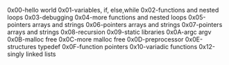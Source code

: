 0x00-hello world
0x01-variables, if, else,while
0x02-functions and nested loops
0x03-debugging
0x04-more functions and nested loops
0x05-pointers arrays and strings
0x06-pointers arrays and strings
0x07-pointers arrays and strings
0x08-recursion
0x09-static libraries
0x0A-argc argv
0x0B-malloc free
0x0C-more malloc free
0x0D-preprocessor
0x0E-structures typedef
0x0F-function pointers
0x10-variadic functions
0x12-singly linked lists
